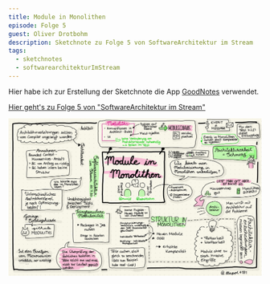 ```yaml
---
title: Module in Monolithen
episode: Folge 5
guest: Oliver Drotbohm
description: Sketchnote zu Folge 5 von SoftwareArchitektur im Stream
tags:
  - sketchnotes
  - softwarearchitekturImStream
---
```


Hier habe ich zur Erstellung der Sketchnote die App [GoodNotes](https://www.goodnotes.com/) verwendet.

[Hier geht's zu Folge 5 von "SoftwareArchitektur im Stream"](https://software-architektur.tv/folge5.html)

![Sketchnote zu Folge 5](/img/sketchnotes/2020-07-10_module_in_monolithen.JPG)

